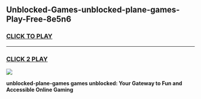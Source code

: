 
## Unblocked-Games-unblocked-plane-games-Play-Free-8e5n6
<h3>
<a href="https://premium76.site?title=unblocked-plane-games&ref=09A">CLICK TO PLAY</a></h3>
<hr>

<h3>
<a href="https://premium76.site?title=unblocked-plane-games&ref=09A">CLICK 2 PLAY</a>
  
</h3>

<a href="https://premium76.site?title=unblocked-plane-games&ref=09A"><img src="https://clearcache.store/games.png"></a>


**unblocked-plane-games games unblocked: Your Gateway to Fun and Accessible Online Gaming**
